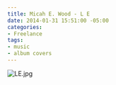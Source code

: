 ```yaml
---
title: Micah E. Wood - L E
date: 2014-01-31 15:51:00 -05:00
categories:
- Freelance
tags:
- music
- album covers
---
```


![LE.jpg](/uploads/LE.jpg)